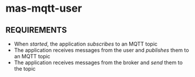 # mas-mqtt-user

## REQUIREMENTS
- When _started_, the application _subscribes_ to an MQTT topic
- The application receives messages from the user and _publishes_ them to an MQTT topic
- The application receives messages from the broker and _send_ them to the topic
